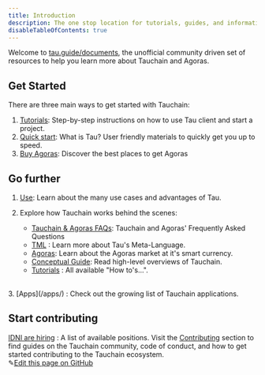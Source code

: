 ```yaml
---
title: Introduction
description: The one stop location for tutorials, guides, and information about Tauchain and Agoras
disableTableOfContents: true
---
```


Welcome to [tau.guide/documents](tau.guide/documents), the unofficial community driven set of resources to help you learn more about 
Tauchain and Agoras.

## Get Started

There are three main ways to get started with Tauchain:

1. [Tutorials](/docs/Tutorials/index.md): Step-by-step instructions on how to use Tau client and start a project.
2. [Quick start](/docs/quick-start.md): What is Tau? User friendly materials to quickly get you up to speed.  
3. [Buy Agoras](/docs/Tutorials/step-by-step-guide-how-to-buy-agoras.md): Discover the best places to get Agoras

## Go further

1. [Use](/docs/Tutorials/what-is-tauchain-tau.md#businessuse-cases): Learn about the many use cases and advantages of Tau.

2. Explore how Tauchain works behind the scenes:

   - [Tauchain & Agoras FAQs](/docs/tauchain-agoras-faqs.md): Tauchain and Agoras' Frequently Asked Questions
   - [TML](/docs/what-is-tauchain-tau.md#tml) : Learn more about Tau's Meta-Language.
   - [Agoras](/docs/what-is-tauchain-tau.md#agoras): Learn about the Agoras market at it's smart currency.
   - [Conceptual Guide](/docs/tau-conceptual-guide): Read high-level overviews of Tauchain.
   - [Tutorials](/docs/Tutorials/index.md) : All available "How to's...".
<br>
3. [Apps](/apps/) : Check out the growing list of Tauchain applications.

## Start contributing

[IDNI are hiring](http://www.idni.org/careers/) : A list of available positions.
Visit the [Contributing](/contributing/) section to find guides on the Tauchain community, code of conduct, and how to get started contributing to the Tauchain ecosystem.
<br>
✎[Edit this page on GitHub](https://github.com/TauGuide/tau-guide-documents/blob/master/docs/index.md)
